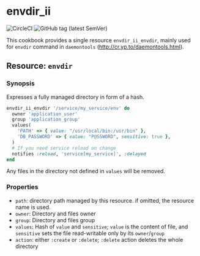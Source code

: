 # envdir_ii

![CircleCI](https://img.shields.io/circleci/build/github/limitusus/envdir_ii/master?token=4cd3700996f9934222b4899ee5d84dfe3a2f62a7)
![GitHub tag (latest SemVer)](https://img.shields.io/github/v/tag/limitusus/envdir_ii)

This cookbook provides a single resource `envdir_ii_envdir`, mainly
used for `envdir` command in `daemontools`
(http://cr.yp.to/daemontools.html).

## Resource: `envdir`

### Synopsis

Expresses a fully managed directory in form of a hash.

```ruby
envdir_ii_envdir '/service/my_service/env' do
  owner 'application_user'
  group 'application_group'
  values(
    'PATH' => { value: "/usr/local/bin:/usr/bin" },
    'DB_PASSWORD' => { value: "P@SSW0RD", sensitive: true },
  )
  # If you need service reload on change
  notifies :reload, 'service[my_service]', :delayed
end
```

Any files in the directory not defined in `values` will be removed.

### Properties

- `path`: directory path managed by this resource. if omitted, the resource name is used.
- `owner`: Directory and files owner
- `group`: Directory and files group
- `values`: Hash of `value` and `sensitive`; `value` is the content of file, and `sensitive` sets the file read-writable only by its `owner`/`group`
- `action`: either `:create` or `:delete`; `:delete` action deletes the whole directory
